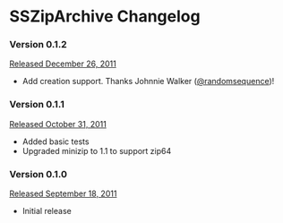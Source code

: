 # SSZipArchive Changelog

### Version 0.1.2

[Released December 26, 2011](https://github.com/samsoffes/sskeychain/tree/0.1.2)

* Add creation support. Thanks Johnnie Walker ([@randomsequence](https://github.com/randomsequence))!

### Version 0.1.1

[Released October 31, 2011](https://github.com/samsoffes/sskeychain/tree/0.1.1)

* Added basic tests
* Upgraded minizip to 1.1 to support zip64

### Version 0.1.0

[Released September 18, 2011](https://github.com/samsoffes/sskeychain/tree/0.1.0)

* Initial release
